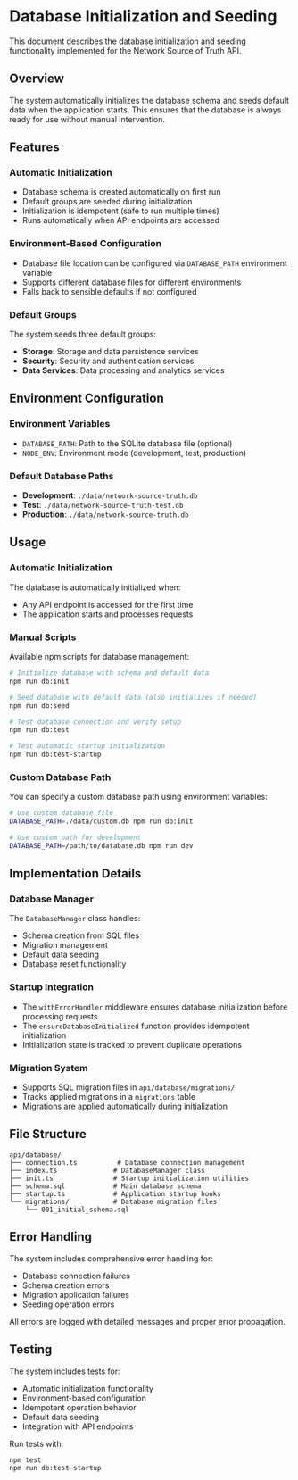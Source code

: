 # Database Initialization and Seeding

This document describes the database initialization and seeding functionality implemented for the Network Source of Truth API.

## Overview

The system automatically initializes the database schema and seeds default data when the application starts. This ensures that the database is always ready for use without manual intervention.

## Features

### Automatic Initialization
- Database schema is created automatically on first run
- Default groups are seeded during initialization
- Initialization is idempotent (safe to run multiple times)
- Runs automatically when API endpoints are accessed

### Environment-Based Configuration
- Database file location can be configured via `DATABASE_PATH` environment variable
- Supports different database files for different environments
- Falls back to sensible defaults if not configured

### Default Groups
The system seeds three default groups:
- **Storage**: Storage and data persistence services
- **Security**: Security and authentication services  
- **Data Services**: Data processing and analytics services

## Environment Configuration

### Environment Variables
- `DATABASE_PATH`: Path to the SQLite database file (optional)
- `NODE_ENV`: Environment mode (development, test, production)

### Default Database Paths
- **Development**: `./data/network-source-truth.db`
- **Test**: `./data/network-source-truth-test.db`
- **Production**: `./data/network-source-truth.db`

## Usage

### Automatic Initialization
The database is automatically initialized when:
- Any API endpoint is accessed for the first time
- The application starts and processes requests

### Manual Scripts
Available npm scripts for database management:

```bash
# Initialize database with schema and default data
npm run db:init

# Seed database with default data (also initializes if needed)
npm run db:seed

# Test database connection and verify setup
npm run db:test

# Test automatic startup initialization
npm run db:test-startup
```

### Custom Database Path
You can specify a custom database path using environment variables:

```bash
# Use custom database file
DATABASE_PATH=./data/custom.db npm run db:init

# Use custom path for development
DATABASE_PATH=/path/to/database.db npm run dev
```

## Implementation Details

### Database Manager
The `DatabaseManager` class handles:
- Schema creation from SQL files
- Migration management
- Default data seeding
- Database reset functionality

### Startup Integration
- The `withErrorHandler` middleware ensures database initialization before processing requests
- The `ensureDatabaseInitialized` function provides idempotent initialization
- Initialization state is tracked to prevent duplicate operations

### Migration System
- Supports SQL migration files in `api/database/migrations/`
- Tracks applied migrations in a `migrations` table
- Migrations are applied automatically during initialization

## File Structure

```
api/database/
├── connection.ts          # Database connection management
├── index.ts              # DatabaseManager class
├── init.ts               # Startup initialization utilities
├── schema.sql            # Main database schema
├── startup.ts            # Application startup hooks
└── migrations/           # Database migration files
    └── 001_initial_schema.sql
```

## Error Handling

The system includes comprehensive error handling for:
- Database connection failures
- Schema creation errors
- Migration application failures
- Seeding operation errors

All errors are logged with detailed messages and proper error propagation.

## Testing

The system includes tests for:
- Automatic initialization functionality
- Environment-based configuration
- Idempotent operation behavior
- Default data seeding
- Integration with API endpoints

Run tests with:
```bash
npm test
npm run db:test-startup
```